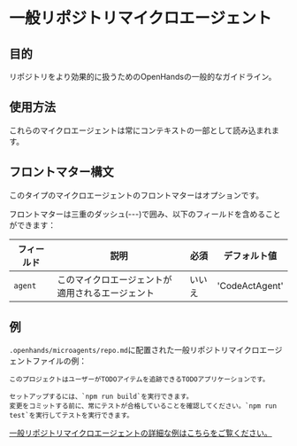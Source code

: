 # 一般リポジトリマイクロエージェント

## 目的

リポジトリをより効果的に扱うためのOpenHandsの一般的なガイドライン。

## 使用方法

これらのマイクロエージェントは常にコンテキストの一部として読み込まれます。

## フロントマター構文

このタイプのマイクロエージェントのフロントマターはオプションです。

フロントマターは三重のダッシュ(---)で囲み、以下のフィールドを含めることができます：

| フィールド | 説明                                   | 必須     | デフォルト値    |
|-----------|-----------------------------------------|----------|----------------|
| `agent`   | このマイクロエージェントが適用されるエージェント | いいえ   | 'CodeActAgent' |

## 例

`.openhands/microagents/repo.md`に配置された一般リポジトリマイクロエージェントファイルの例：
```
このプロジェクトはユーザーがTODOアイテムを追跡できるTODOアプリケーションです。

セットアップするには、`npm run build`を実行できます。
変更をコミットする前に、常にテストが合格していることを確認してください。`npm run test`を実行してテストを実行できます。
```

[一般リポジトリマイクロエージェントの詳細な例はこちらをご覧ください。](https://github.com/All-Hands-AI/OpenHands/tree/main/.openhands/microagents)